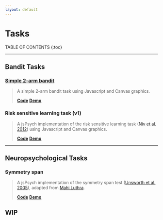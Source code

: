 ```yaml
---
layout: default
---
```


# Tasks

TABLE OF CONTENTS
{:toc}

<hr>

## Bandit Tasks

### [Simple 2-arm bandit](#test)

> A simple 2-arm bandit task using Javascript and Canvas graphics.
>
> [<b>Code</b>](https://github.com/nivlab/jspsych-demos/tree/main/tasks/bandit) [<b>Demo</b>](./tasks/bandit/experiment.html)


### Risk sensitive learning task (v1)

> A jsPsych implementation of the risk sensitive learning task ([Niv et al. 2012](https://doi.org/10.1523/JNEUROSCI.5498-10.2012)) using Javascript and Canvas graphics.
>
> [<b>Code</b>](https://github.com/nivlab/jspsych-demos/tree/main/tasks/rsl) [<b>Demo</b>](./tasks/rsl/experiment.html)

<hr>

## Neuropsychological Tasks

### Symmetry span

> A jsPsych implementation of the symmetry span test ([Unsworth et al. 2005](https://doi.org/10.3758/BF03192720)), adapted from [Mahi Luthra](https://github.com/mahiluthra/working_memory_tests).
>
> [<b>Code</b>](https://github.com/nivlab/jspsych-demos/tree/main/tasks/symmetry_span) [<b>Demo</b>](./tasks/symmetry_span/experiment.html)


## WIP
